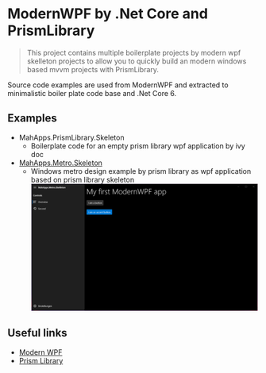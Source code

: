 # ModernWPF by .Net Core and PrismLibrary

> This project contains multiple boilerplate projects by modern wpf skelleton projects to allow you to quickly build an modern windows based mvvm projects with PrismLibrary.

Source code examples are used from ModernWPF and extracted to minimalistic boiler plate code base and .Net Core 6.

## Examples

  * MahApps.PrismLibrary.Skeleton
    *  Boilerplate code for an empty prism library wpf application by ivy doc
  * [MahApps.Metro.Skeleton](https://github.com/Kinnara/ModernWpf/wiki/MahApps.Metro-Integration)
    *  Windows metro design example by prism library as wpf application based on prism library skeleton
       ![MahApps.Metro.Skelleton](Img/MahApps.Metro.Skelleton.png "MahApps.Metro.Skelleton")

## Useful links
  * [Modern WPF](https://github.com/Kinnara/ModernWpf)
  * [Prism Library](https://prismlibrary.com)